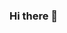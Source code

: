 ### Hi there 👋

<!--
**PeggyHarlan/PeggyHarlan** is a ✨ _special_ ✨ repository because its `README.md` (this file) appears on your GitHub profile.

Here are some ideas to get you started:

- 🔭 I’m currently working on Coursera
- 🌱 I’m currently learning Data Science
- 👯 I’m looking to collaborate on nothing
- 🤔 I’m looking for help with not yet
- 💬 Ask me about ...
- 📫 How to reach me: ...
- 😄 Pronouns: ...
- ⚡ Fun fact: ...
-->
